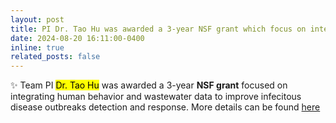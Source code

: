 ```yaml
---
layout: post
title: PI Dr. Tao Hu was awarded a 3-year NSF grant which focus on integrating human behavior and waste water to enhance epidimological modeling.
date: 2024-08-20 16:11:00-0400
inline: true
related_posts: false
---
```


:sparkles: Team PI <mark>Dr. Tao Hu</mark> was awarded a 3-year **NSF grant** focused on integrating human behavior and wastewater data to improve infecitous disease outbreaks detection and response. More details can be found [here](https://www.nsf.gov/awardsearch/showAward?AWD_ID=2421259&HistoricalAwards=false)
